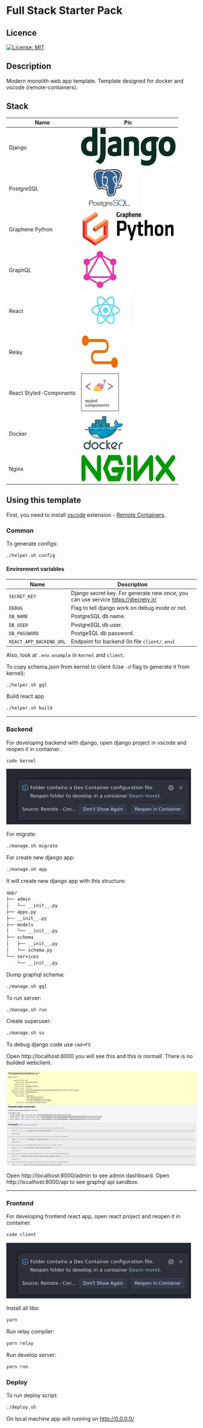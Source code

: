 # Full Stack Starter Pack

## Licence
[![License: MIT](https://img.shields.io/badge/License-MIT-yellow.svg)](https://opensource.org/licenses/MIT)

## Description
Modern monolith web app template.
Template designed for docker and vscode (remote-containers).

## Stack

Name | Pic
-----|-----
Django | <img src='docs/images/django.png' width='250' height='100' />
PostgreSQL | <img src='docs/images/postgresql.png' width='150' height='100' />
Graphene Python | <img src='docs/images/graphene.png' width='250' height='100' />
GraphQL | <img src='docs/images/graphql.png' width='100' height='100' />
React | <img src='docs/images/react.png' width='130' height='100' />
Relay | <img src='docs/images/relay.png' width='100' height='100' />
React Styled-Components | <img src='docs/images/styled-components.png' width='100' height='100' />
Docker | <img src='docs/images/docker.png' width='120' height='100' />
Nginx | <img src='docs/images/nginx.png' width='250' height='70' />

## Using this template

First, you need to install [vscode](https://code.visualstudio.com/) extension - [Remote Containers](https://code.visualstudio.com/docs/remote/containers).

### Common

To generate configs:
```bash
./helper.sh config
```

#### Environment variables
Name | Description
---- | ----
`SECRET_KEY` | Django secret key. For generate new once, you can use service https://djecrety.ir/
`DEBUG` | Flag to tell django work on debug mode or not.
`DB_NAME` | PostgreSQL db name.
`DB_USER` | PostgreSQL db user.
`DB_PASSWORD` | PostgeSQL db password.
`REACT_APP_BACKEND_URL` | Endpoint for backend (In file `client/.env`)

Also, look at `.env.example` in `kernel` and `client`.

To copy schema.json from kernel to client (Use `-d` flag to generate it from kernel):
```bash
./helper.sh gql
```

Build react app
```bash
./helper.sh build
```

----

### Backend

For developing backend with django, open django project in vscode and reopen it in container.

```bash
code kernel
```

![Reopen in Container](docs/images/reopen.png)

For migrate:
```bash
./manage.sh migrate
```

For create new django app:
```bash
./manage.sh app
```

It will create new django app with this structure:
```bash
app/
├── admin
│   └── __init__.py
├── apps.py
├── __init__.py
├── models
│   └── __init__.py
├── schema
│   ├── __init__.py
│   └── schema.py
└── services
    └── __init__.py
```

Dump graphql schema:
```bash
./manage.sh gql
```

To run server:
```bash
./manage.sh run
```

Create superuser:
```bash
./manage.sh su
```

To debug django code use `cmd+F5`

Open http://localhost:8000 you will see this and this is normall. There is no builded webclient.

![localhost:8000](docs/images/localhost_8000.png)

Open http://localhost:8000/admin to see admin dashboard.
Open http://localhost:8000/api to see graphql api sandbox.

---

### Frontend

For developing frontend react app, open react project and reopen it in container.

```bash
code client
```

![Reopen in Container](docs/images/reopen.png)

Install all libs:
```bash
yarn
```

Run relay compiler:
```bash
yarn relay
```

Run develop server:
```bash
yarn run
```


### Deploy
To run deploy script:
```bash
./deploy.sh
```

On local machine app will running on http://0.0.0.0/
